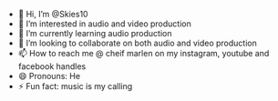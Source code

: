 - 👋 Hi, I’m @Skies10
- 👀 I’m interested in audio and video production 
- 🌱 I’m currently learning audio production 
- 💞️ I’m looking to collaborate on both audio and video production 
- 📫 How to reach me @ cheif marlen on my instagram, youtube and facebook handles
- 😄 Pronouns: He
- ⚡ Fun fact: music is my calling 

<!---
Skies10/Skies10 is a ✨ special ✨ repository because its `README.md` (this file) appears on your GitHub profile.
You can click the Preview link to take a look at your changes.
--->
